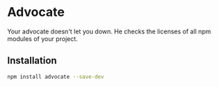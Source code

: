 # Advocate

Your advocate doesn't let you down. He checks the licenses of all npm modules of your project.

## Installation

```bash
npm install advocate --save-dev
```
